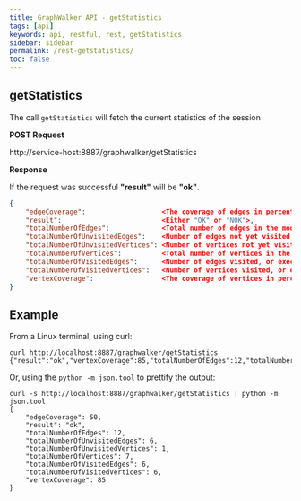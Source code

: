 ```yaml
---
title: GraphWalker API - getStatistics
tags: [api]
keywords: api, restful, rest, getStatistics
sidebar: sidebar
permalink: /rest-getstatistics/
toc: false
---
```




## getStatistics

The call `getStatistics` will fetch the current statistics of the session
 
**POST Request**

http://service-host:8887/graphwalker/getStatistics

**Response**

If the request was successful **"result"** will be **"ok"**.

```json
{
    "edgeCoverage":                   <The coverage of edges in percent>,
    "result":                         <Either "OK" or "NOK">,
    "totalNumberOfEdges":             <Total number of edges in the model>,
    "totalNumberOfUnvisitedEdges":    <Number of edges not yet visited, or executed in the model>,
    "totalNumberOfUnvisitedVertices": <Number of vertices not yet visited, or executed in the model>,
    "totalNumberOfVertices":          <Total number of vertices in the model>,
    "totalNumberOfVisitedEdges":      <Number of edges visited, or executed in the model>,
    "totalNumberOfVisitedVertices":   <Number of vertices visited, or executed in the model>,
    "vertexCoverage":                 <The coverage of vertices in percent>
}
```

## Example

From a Linux terminal, using curl:

```
curl http://localhost:8887/graphwalker/getStatistics
{"result":"ok","vertexCoverage":85,"totalNumberOfEdges":12,"totalNumberOfVisitedVertices":6,"totalNumberOfUnvisitedVertices":1,"totalNumberOfVisitedEdges":6,"edgeCoverage":50,"totalNumberOfVertices":7,"totalNumberOfUnvisitedEdges":6}
```

Or, using the `python -m json.tool` to prettify the output:

```
curl -s http://localhost:8887/graphwalker/getStatistics | python -m json.tool
{
    "edgeCoverage": 50,
    "result": "ok",
    "totalNumberOfEdges": 12,
    "totalNumberOfUnvisitedEdges": 6,
    "totalNumberOfUnvisitedVertices": 1,
    "totalNumberOfVertices": 7,
    "totalNumberOfVisitedEdges": 6,
    "totalNumberOfVisitedVertices": 6,
    "vertexCoverage": 85
}
```

